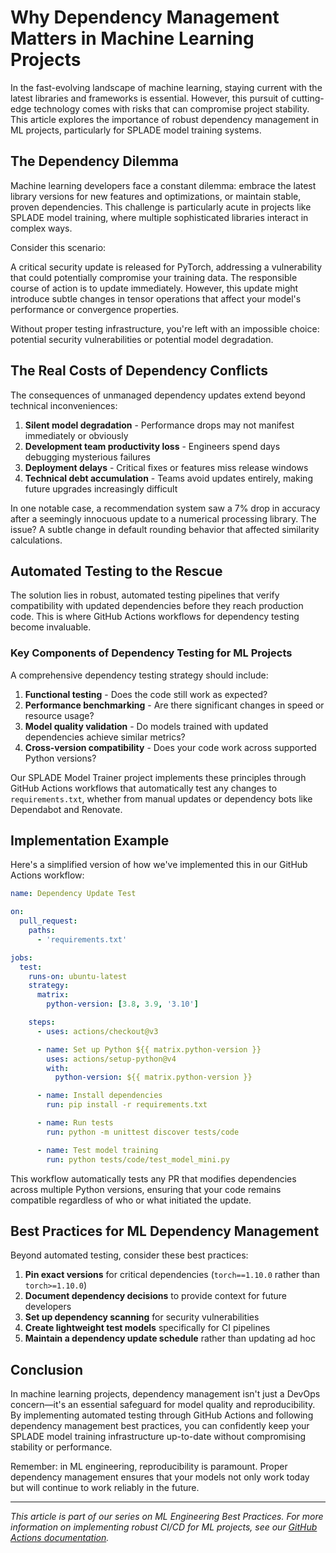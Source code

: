 # Why Dependency Management Matters in Machine Learning Projects

In the fast-evolving landscape of machine learning, staying current with the latest libraries and frameworks is essential. However, this pursuit of cutting-edge technology comes with risks that can compromise project stability. This article explores the importance of robust dependency management in ML projects, particularly for SPLADE model training systems.

## The Dependency Dilemma

Machine learning developers face a constant dilemma: embrace the latest library versions for new features and optimizations, or maintain stable, proven dependencies. This challenge is particularly acute in projects like SPLADE model training, where multiple sophisticated libraries interact in complex ways.

Consider this scenario:

A critical security update is released for PyTorch, addressing a vulnerability that could potentially compromise your training data. The responsible course of action is to update immediately. However, this update might introduce subtle changes in tensor operations that affect your model's performance or convergence properties.

Without proper testing infrastructure, you're left with an impossible choice: potential security vulnerabilities or potential model degradation.

## The Real Costs of Dependency Conflicts

The consequences of unmanaged dependency updates extend beyond technical inconveniences:

1. **Silent model degradation** - Performance drops may not manifest immediately or obviously
2. **Development team productivity loss** - Engineers spend days debugging mysterious failures
3. **Deployment delays** - Critical fixes or features miss release windows
4. **Technical debt accumulation** - Teams avoid updates entirely, making future upgrades increasingly difficult

In one notable case, a recommendation system saw a 7% drop in accuracy after a seemingly innocuous update to a numerical processing library. The issue? A subtle change in default rounding behavior that affected similarity calculations.

## Automated Testing to the Rescue

The solution lies in robust, automated testing pipelines that verify compatibility with updated dependencies before they reach production code. This is where GitHub Actions workflows for dependency testing become invaluable.

### Key Components of Dependency Testing for ML Projects

A comprehensive dependency testing strategy should include:

1. **Functional testing** - Does the code still work as expected?
2. **Performance benchmarking** - Are there significant changes in speed or resource usage?
3. **Model quality validation** - Do models trained with updated dependencies achieve similar metrics?
4. **Cross-version compatibility** - Does your code work across supported Python versions?

Our SPLADE Model Trainer project implements these principles through GitHub Actions workflows that automatically test any changes to `requirements.txt`, whether from manual updates or dependency bots like Dependabot and Renovate.

## Implementation Example

Here's a simplified version of how we've implemented this in our GitHub Actions workflow:

```yaml
name: Dependency Update Test

on:
  pull_request:
    paths:
      - 'requirements.txt'

jobs:
  test:
    runs-on: ubuntu-latest
    strategy:
      matrix:
        python-version: [3.8, 3.9, '3.10']

    steps:
      - uses: actions/checkout@v3

      - name: Set up Python ${{ matrix.python-version }}
        uses: actions/setup-python@v4
        with:
          python-version: ${{ matrix.python-version }}

      - name: Install dependencies
        run: pip install -r requirements.txt

      - name: Run tests
        run: python -m unittest discover tests/code

      - name: Test model training  
        run: python tests/code/test_model_mini.py
```

This workflow automatically tests any PR that modifies dependencies across multiple Python versions, ensuring that your code remains compatible regardless of who or what initiated the update.

## Best Practices for ML Dependency Management

Beyond automated testing, consider these best practices:

1. **Pin exact versions** for critical dependencies (`torch==1.10.0` rather than `torch>=1.10.0`)
2. **Document dependency decisions** to provide context for future developers
3. **Set up dependency scanning** for security vulnerabilities
4. **Create lightweight test models** specifically for CI pipelines
5. **Maintain a dependency update schedule** rather than updating ad hoc

## Conclusion

In machine learning projects, dependency management isn't just a DevOps concern—it's an essential safeguard for model quality and reproducibility. By implementing automated testing through GitHub Actions and following dependency management best practices, you can confidently keep your SPLADE model training infrastructure up-to-date without compromising stability or performance.

Remember: in ML engineering, reproducibility is paramount. Proper dependency management ensures that your models not only work today but will continue to work reliably in the future.

---

*This article is part of our series on ML Engineering Best Practices. For more information on implementing robust CI/CD for ML projects, see our [GitHub Actions documentation](../docs/ci-cd/github-actions.md).*

